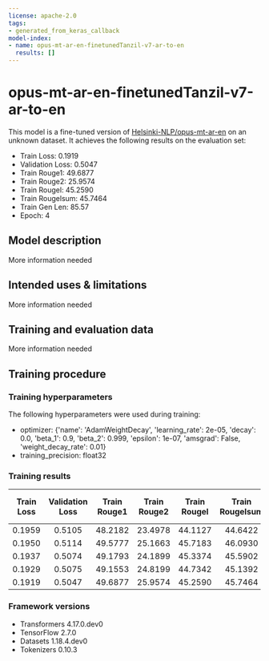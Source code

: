 ```yaml
---
license: apache-2.0
tags:
- generated_from_keras_callback
model-index:
- name: opus-mt-ar-en-finetunedTanzil-v7-ar-to-en
  results: []
---
```


<!-- This model card has been generated automatically according to the information Keras had access to. You should
probably proofread and complete it, then remove this comment. -->

# opus-mt-ar-en-finetunedTanzil-v7-ar-to-en

This model is a fine-tuned version of [Helsinki-NLP/opus-mt-ar-en](https://huggingface.co/Helsinki-NLP/opus-mt-ar-en) on an unknown dataset.
It achieves the following results on the evaluation set:
- Train Loss: 0.1919
- Validation Loss: 0.5047
- Train Rouge1: 49.6877
- Train Rouge2: 25.9574
- Train Rougel: 45.2590
- Train Rougelsum: 45.7464
- Train Gen Len: 85.57
- Epoch: 4

## Model description

More information needed

## Intended uses & limitations

More information needed

## Training and evaluation data

More information needed

## Training procedure

### Training hyperparameters

The following hyperparameters were used during training:
- optimizer: {'name': 'AdamWeightDecay', 'learning_rate': 2e-05, 'decay': 0.0, 'beta_1': 0.9, 'beta_2': 0.999, 'epsilon': 1e-07, 'amsgrad': False, 'weight_decay_rate': 0.01}
- training_precision: float32

### Training results

| Train Loss | Validation Loss | Train Rouge1 | Train Rouge2 | Train Rougel | Train Rougelsum | Train Gen Len | Epoch |
|:----------:|:---------------:|:------------:|:------------:|:------------:|:---------------:|:-------------:|:-----:|
| 0.1959     | 0.5105          | 48.2182      | 23.4978      | 44.1127      | 44.6422         | 87.45         | 0     |
| 0.1950     | 0.5114          | 49.5777      | 25.1663      | 45.7183      | 46.0930         | 86.72         | 1     |
| 0.1937     | 0.5074          | 49.1793      | 24.1899      | 45.3374      | 45.5902         | 84.805        | 2     |
| 0.1929     | 0.5075          | 49.1553      | 24.8199      | 44.7342      | 45.1392         | 87.495        | 3     |
| 0.1919     | 0.5047          | 49.6877      | 25.9574      | 45.2590      | 45.7464         | 85.57         | 4     |


### Framework versions

- Transformers 4.17.0.dev0
- TensorFlow 2.7.0
- Datasets 1.18.4.dev0
- Tokenizers 0.10.3
